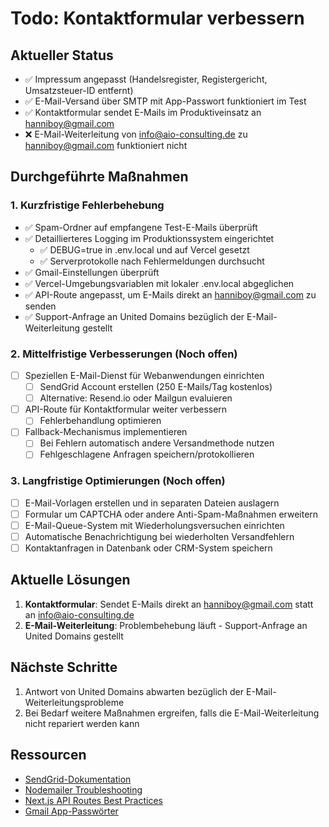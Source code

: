 # Todo: Kontaktformular verbessern

## Aktueller Status
- ✅ Impressum angepasst (Handelsregister, Registergericht, Umsatzsteuer-ID entfernt)
- ✅ E-Mail-Versand über SMTP mit App-Passwort funktioniert im Test
- ✅ Kontaktformular sendet E-Mails im Produktiveinsatz an hanniboy@gmail.com
- ❌ E-Mail-Weiterleitung von info@aio-consulting.de zu hanniboy@gmail.com funktioniert nicht

## Durchgeführte Maßnahmen

### 1. Kurzfristige Fehlerbehebung
- ✅ Spam-Ordner auf empfangene Test-E-Mails überprüft
- ✅ Detaillierteres Logging im Produktionssystem eingerichtet
  - ✅ DEBUG=true in .env.local und auf Vercel gesetzt
  - ✅ Serverprotokolle nach Fehlermeldungen durchsucht
- ✅ Gmail-Einstellungen überprüft
- ✅ Vercel-Umgebungsvariablen mit lokaler .env.local abgeglichen
- ✅ API-Route angepasst, um E-Mails direkt an hanniboy@gmail.com zu senden
- ✅ Support-Anfrage an United Domains bezüglich der E-Mail-Weiterleitung gestellt

### 2. Mittelfristige Verbesserungen (Noch offen)
- [ ] Speziellen E-Mail-Dienst für Webanwendungen einrichten
  - [ ] SendGrid Account erstellen (250 E-Mails/Tag kostenlos)
  - [ ] Alternative: Resend.io oder Mailgun evaluieren
- [ ] API-Route für Kontaktformular weiter verbessern
  - [ ] Fehlerbehandlung optimieren
- [ ] Fallback-Mechanismus implementieren
  - [ ] Bei Fehlern automatisch andere Versandmethode nutzen
  - [ ] Fehlgeschlagene Anfragen speichern/protokollieren

### 3. Langfristige Optimierungen (Noch offen)
- [ ] E-Mail-Vorlagen erstellen und in separaten Dateien auslagern
- [ ] Formular um CAPTCHA oder andere Anti-Spam-Maßnahmen erweitern
- [ ] E-Mail-Queue-System mit Wiederholungsversuchen einrichten
- [ ] Automatische Benachrichtigung bei wiederholten Versandfehlern
- [ ] Kontaktanfragen in Datenbank oder CRM-System speichern

## Aktuelle Lösungen
1. **Kontaktformular**: Sendet E-Mails direkt an hanniboy@gmail.com statt an info@aio-consulting.de
2. **E-Mail-Weiterleitung**: Problembehebung läuft - Support-Anfrage an United Domains gestellt

## Nächste Schritte
1. Antwort von United Domains abwarten bezüglich der E-Mail-Weiterleitungsprobleme
2. Bei Bedarf weitere Maßnahmen ergreifen, falls die E-Mail-Weiterleitung nicht repariert werden kann

## Ressourcen
- [SendGrid-Dokumentation](https://sendgrid.com/docs)
- [Nodemailer Troubleshooting](https://nodemailer.com/usage/#troubleshooting)
- [Next.js API Routes Best Practices](https://nextjs.org/docs/api-routes/introduction)
- [Gmail App-Passwörter](https://myaccount.google.com/apppasswords)
